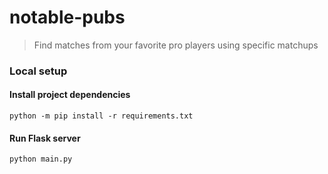# notable-pubs
> Find matches from your favorite pro players using specific matchups


### Local setup 

#### Install project dependencies
```
python -m pip install -r requirements.txt
```

#### Run Flask server
```
python main.py
```

